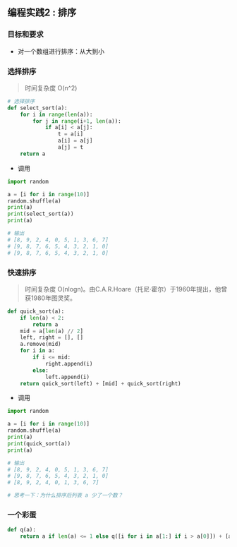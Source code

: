 ## 编程实践2 : 排序



### 目标和要求

- 对一个数组进行排序：从大到小



### 选择排序

> 时间复杂度 O(n^2)

```python
# 选择排序
def select_sort(a):
    for i in range(len(a)):
        for j in range(i+1, len(a)):
            if a[i] < a[j]:
                t = a[i]
                a[i] = a[j]
                a[j] = t
    return a
```



- 调用

```python
import random

a = [i for i in range(10)]
random.shuffle(a)
print(a)
print(select_sort(a))
print(a)

# 输出
# [8, 9, 2, 4, 0, 5, 1, 3, 6, 7]
# [9, 8, 7, 6, 5, 4, 3, 2, 1, 0]
# [9, 8, 7, 6, 5, 4, 3, 2, 1, 0]
```



### 快速排序

> 时间复杂度 O(nlogn)。由C.A.R.Hoare（托尼·霍尔）于1960年提出，他曾获1980年图灵奖。

```python
def quick_sort(a):
    if len(a) < 2:
        return a
    mid = a[len(a) // 2]
    left, right = [], []
    a.remove(mid)
    for i in a:
        if i <= mid:
            right.append(i)
        else:
            left.append(i)
    return quick_sort(left) + [mid] + quick_sort(right)
```



- 调用

```python
import random

a = [i for i in range(10)]
random.shuffle(a)
print(a)
print(quick_sort(a))
print(a)

# 输出
# [8, 9, 2, 4, 0, 5, 1, 3, 6, 7]
# [9, 8, 7, 6, 5, 4, 3, 2, 1, 0]
# [8, 9, 2, 4, 0, 1, 3, 6, 7]

# 思考一下：为什么排序后列表 a 少了一个数？
```



### 一个彩蛋

```python
def q(a):
    return a if len(a) <= 1 else q([i for i in a[1:] if i > a[0]]) + [a[0]] + q([i for i in a[1:] if i <= a[0]])
```
